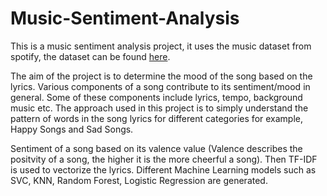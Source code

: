 # Music-Sentiment-Analysis
This is a music sentiment analysis project, it uses the music dataset from spotify, the dataset can be found <a href="https://www.kaggle.com/yamaerenay/spotify-dataset-19212020-160k-tracks?select=data.csv">here</a>.

The aim of the project is to determine the mood of the song based on the lyrics. Various components  of  a  song  contribute  to  its  sentiment/mood  in  general.  Some  of  these components  include  lyrics,  tempo,  background  music  etc. The  approach  used  in  this project  is  to  simply  understand  the  pattern  of  words  in  the  song  lyrics  for  different categories for example, Happy Songs and Sad Songs.

Sentiment of a song based on its valence value (Valence describes the positvity of a song, the higher it is the more cheerful a song). Then TF-IDF is used to vectorize the lyrics. Different Machine Learning models such as SVC, KNN, Random Forest, Logistic Regression are generated.
